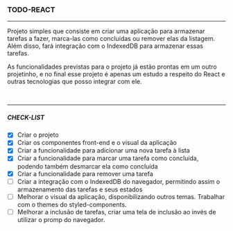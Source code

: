 ### TODO-REACT

<hr>
<p>
Projeto simples que consiste em criar uma aplicação para armazenar tarefas a fazer, marca-las como concluídas ou remover elas da listagem. Além disso, fará integração com o IndexedDB para armazenar essas tarefas.
</p>
<p>
As funcionalidades previstas para o projeto já estão prontas em um outro projetinho, e no final esse projeto é apenas um estudo a respeito do React e outras tecnologias que posso integrar com ele.
</p>
<br>
<hr>

##### CHECK-LIST

- [x] Criar o projeto
- [x] Criar os componentes front-end e o visual da aplicação
- [x] Criar a funcionalidade para adicionar uma nova tarefa à lista
- [x] Criar a funcionalidade para marcar uma tarefa como concluída, podendo também desmarcar ela como concluída
- [x] Criar a funcionalidade para remover uma tarefa
- [ ] Criar a integração com o IndexedDB do navegador, permitindo assim o armazenamento das tarefas e seus estados
- [ ] Melhorar o visual da aplicação, disponibilizando outros temas. Trabalhar com o themes do styled-components.
- [ ] Melhorar a inclusão de tarefas, criar uma tela de inclusão ao invés de utilizar o promp do navegador.
